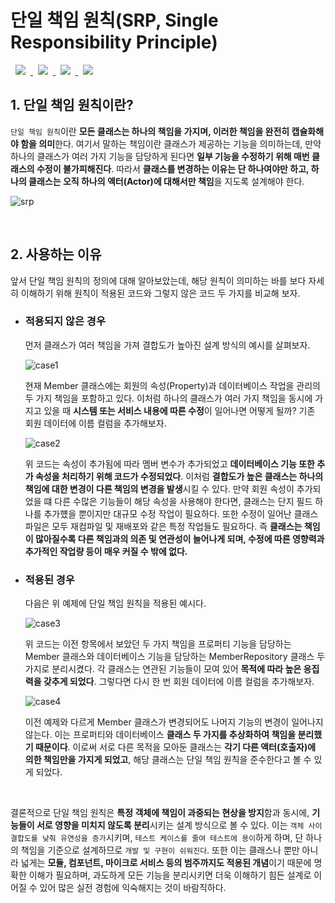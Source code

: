 # 단일 책임 원칙(SRP, Single Responsibility Principle)
<a href="http://melonicedlatte.com/">
    <img src="https://img.shields.io/badge/Java-red"
        style="height : auto; margin-left : 8px; margin-right : 8px;"/>
    <img src="https://img.shields.io/badge/OOP-orange"
        style="height : auto; margin-left : 8px; margin-right : 8px;"/>
    <img src="https://img.shields.io/badge/SOLID-yellow"
        style="height : auto; margin-left : 8px; margin-right : 8px;"/>
    <img src="https://img.shields.io/badge/SRP-blue"
        style="height : auto; margin-left : 8px; margin-right : 8px;"/>
</a>

## 1. 단일 책임 원칙이란?
`단일 책임 원칙`이란 **모든 클래스는 하나의 책임을 가지며, 이러한 책임을 완전히 캡슐화해야 함을 의미**한다. 여기서 말하는 
책임이란 클래스가 제공하는 기능을 의미하는데, 만약 하나의 클래스가 여러 가지 기능을 담당하게 된다면 **일부 기능을 수정하기 
위해 매번 클래스의 수정이 불가피해진다**. 따라서 **클래스를 변경하는 이유는 단 하나여야만 하고, 하나의 클래스는 오직 하나의 
액터(Actor)에 대해서만 책임**을 지도록 설계해야 한다.

![srp](https://user-images.githubusercontent.com/78818063/177000124-13e08d0d-c49e-4742-a361-e4165c85a240.png)

<br>

## 2. 사용하는 이유
앞서 단일 책임 원칙의 정의에 대해 알아보았는데, 해당 원칙이 의미하는 바를 보다 자세히 이해하기 위해 원칙이 적용된 코드와 
그렇지 않은 코드 두 가지를 비교해 보자.

  * ### 적용되지 않은 경우 ###
    먼저 클래스가 여러 책임을 가져 결합도가 높아진 설계 방식의 예시를 살펴보자.

    ![case1](https://user-images.githubusercontent.com/78818063/177000127-645e744a-268f-4e10-85a3-794836394419.png)
    
    현재 Member 클래스에는 회원의 속성(Property)과 데이터베이스 작업을 관리의 두 가지 책임을 포함하고 있다. 이처럼 하나의 클래스가 
    여러 가지 책임을 동시에 가지고 있을 때 **시스템 또는 서비스 내용에 따른 수정**이 일어나면 어떻게 될까? 기존 회원 데이터에 이름 컬럼을 
    추가해보자.

    ![case2](https://user-images.githubusercontent.com/78818063/177000128-d53e4df4-5926-432d-b8fd-f5299a655473.png)  

    위 코드는 속성이 추가됨에 따라 멤버 변수가 추가되었고 **데이터베이스 기능 또한 추가 속성을 처리하기 위해 코드가 수정되었다**. 
    이처럼 **결합도가 높은 클래스는 하나의 책임에 대한 변경이 다른 책임의 변경을 발생**시킬 수 있다. 만약 회원 속성이 추가되었을 
    떄 다른 수많은 기능들이 해당 속성을 사용해야 한다면, 클래스는 단지 필드 하나를 추가헀을 뿐이지만 대규모 수정 작업이 필요하다. 
    또한 수정이 일어난 클래스 파일은 모두 재컴파일 및 재배포와 같은 특정 작업들도 필요하다. 즉 **클래스는 책임이 많아질수록 다른 
    책임과의 의존 및 연관성이 늘어나게 되며, 수정에 따른 영향력과 추가적인 작업량 등이 매우 커질 수 밖에 없다.** 
    
  * ### 적용된 경우 ###
    다음은 위 예제에 단일 책임 원칙을 적용된 예시다.

    ![case3](https://user-images.githubusercontent.com/78818063/177000129-21ca2e9a-f8f5-401e-98e2-6a70abc90904.png)
    
    위 코드는 이전 항목에서 보았던 두 가지 책임을 프로퍼티 기능을 담당하는 Member 클래스와 데이터베이스 기능을 담당하는 MemberRepository 
    클래스 두 가지로 분리시켰다. 각 클래스는 연관된 기능들이 모여 있어 **목적에 따라 높은 응집력을 갖추게 되었다**. 그렇다면 다시 한 번 회원 
    데이터에 이름 컬럼을 추가해보자.

    ![case4](https://user-images.githubusercontent.com/78818063/177000130-c6a41b9d-2a56-46a6-bc40-88769ed6c3e6.png)

    이전 예제와 다르게 Member 클래스가 변경되어도 나머지 기능의 변경이 일어나지 않는다. 이는 프로퍼티와 데이터베이스 **클래스 두 가지를 추상화하여 
    책임을 분리했기 때문이다**. 이로써 서로 다른 목적을 모아둔 클래스는 **각기 다른 액터(호출자)에 의한 책임만을 가지게 되었고**, 해당 클래스는 단일 
    책임 원칙을 준수한다고 볼 수 있게 되었다.

<br>

결론적으로 단일 책임 원칙은 **특정 객체에 책임이 과중되는 현상을 방지**함과 동시에, **기능들이 서로 영향을 미치지 않도록 분리**시키는 설계 방식으로 
볼 수 있다. 이는 `객체 사이 결합도를 낮춰 유연성을 증가`시키며, `테스트 케이스를 줄여 테스트에 용이`하게 하며, 단 하나의 책임을 기준으로 설계하므로 
`개발 및 구현이 쉬워진다`. 또한 이는 클래스나 뿐만 아니라 넓게는 **모듈, 컴포넌트, 마이크로 서비스 등의 범주까지도 적용된 개념**이기 때문에 명확한 이해가 
필요하며, 과도하게 모든 기능을 분리시키면 더욱 이해하기 힘든 설계로 이어질 수 있어 많은 실전 경험에 익숙해지는 것이 바람직하다.

<br>
